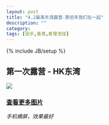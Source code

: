 ```yaml
---
layout: post
title: "4.2最美东湾露营-那些年我们在一起"
description: ""
category: 
tags: [徒步,香港,麦理浩径]
---
```

{% include JB/setup %}

## 第一次露营 - HK东湾
![](http://i.gliese.cn/images/dongwan-beach/fulls/01.jpg)
  
### [查看更多图片](http://hyvi.github.io/photos/)  
*手机横屏，效果最好*
